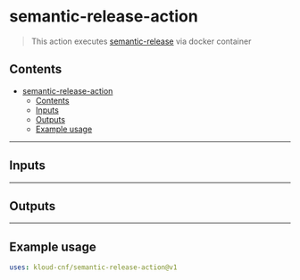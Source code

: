 # semantic-release-action

> This action executes [semantic-release](https://github.com/semantic-release/semantic-release) via docker container

<!-- START doctoc generated TOC please keep comment here to allow auto update -->
<!-- DON'T EDIT THIS SECTION, INSTEAD RE-RUN doctoc TO UPDATE -->
## Contents

- [semantic-release-action](#semantic-release-action)
  - [Contents](#contents)
  - [Inputs](#inputs)
  - [Outputs](#outputs)
  - [Example usage](#example-usage)

<!-- END doctoc generated TOC please keep comment here to allow auto update -->

---

## Inputs

<!-- TODO -->

---

## Outputs

<!-- TODO -->

---

## Example usage

```yaml
uses: kloud-cnf/semantic-release-action@v1
```
